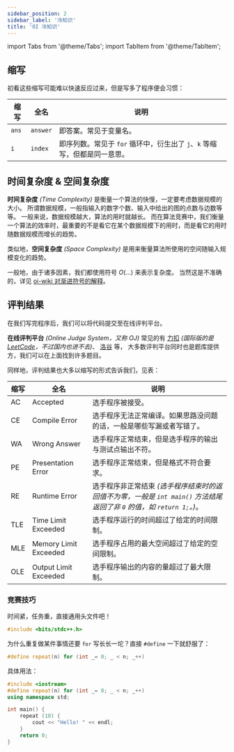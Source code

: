 ```yaml
---
sidebar_position: 2
sidebar_label: '冷知识'
title: 'OI 冷知识'
---
```

import Tabs from '@theme/Tabs';
import TabItem from '@theme/TabItem';

## 缩写

初看这些缩写可能难以快速反应过来，但是写多了程序便会习惯：

| 缩写    | 全名       | 说明                                           |
|-------|----------|----------------------------------------------|
| `ans` | `answer` | 即答案。常见于变量名。                                  |
| `i`   | `index`  | 即序列数。常见于 `for` 循环中，衍生出了 `j`、`k` 等缩写，但都是同一意思。 |

## 时间复杂度 & 空间复杂度

**时间复杂度** _(Time Complexity)_ 是衡量一个算法的快慢，一定要考虑数据规模的大小。
所谓数据规模，一般指输入的数字个数、输入中给出的图的点数与边数等等。
一般来说，数据规模越大，算法的用时就越长。
而在算法竞赛中，我们衡量一个算法的效率时，最重要的不是看它在某个数据规模下的用时，而是看它的用时随数据规模而增长的趋势。

类似地，**空间复杂度** _(Space Complexity)_ 是用来衡量算法所使用的空间随输入规模变化的趋势。

一般地，由于诸多因素，我们都使用符号 $O(...)$ 来表示复杂度。
当然这是不准确的，详见 [oi-wiki 对渐进符号的解释](https://oi-wiki.org/basic/complexity/#%E6%B8%90%E8%BF%9B%E7%AC%A6%E5%8F%B7%E7%9A%84%E5%AE%9A%E4%B9%89)。

## 评判结果

在我们写完程序后，我们可以将代码提交至在线评判平台。

**在线评判平台** _(Online Judge System，又称 OJ)_ 
常见的有
[力扣](https://leetcode.cn/) _(国际版的是 [LeetCode](https://leetcode.com/)，不过国内也进不去)_、
[洛谷](https://www.luogu.com.cn/) 等，
大多数评判平台同时也是题库提供方，我们可以在上面找到许多题目。

同样地，评判结果也大多以缩写的形式告诉我们，见表：

| 缩写  | 全名                    | 说明                                                                            |
|-----|-----------------------|-------------------------------------------------------------------------------|
| AC  | Accepted              | 选手程序被接受。                                                                      |
| CE  | Compile Error         | 选手程序无法正常编译。如果思路没问题的话，一般是哪些写漏或者写错了。                                            |
| WA  | Wrong Answer          | 选手程序正常结束，但是选手程序的输出与测试点输出不符。                                                   |
| PE  | Presentation Error    | 选手程序正常结束，但是格式不符合要求。                                                           |
| RE  | Runtime Error         | 选手程序非正常结束 _(选手程序结束时的返回值不为零，一般是 `int main()` 方法结尾返回了非 `0` 的值，如 `return 1;`。)_。 |
| TLE | Time Limit Exceeded   | 选手程序运行的时间超过了给定的时间限制。                                                          |
| MLE | Memory Limit Exceeded | 选手程序占用的最大空间超过了给定的空间限制。                                                        |
| OLE | Output Limit Exceeded | 选手程序输出的内容的量超过了最大限制。                                                           |

### 竞赛技巧

<Tabs>
  <TabItem value="cpp" label="C++" default>

时间紧，任务重，直接通用头文件吧！

```cpp
#include <bits/stdc++.h>
```

为什么重复做某件事情还要 `for` 写长长一坨？直接 `#define` 一下就舒服了：

```cpp
#define repeat(n) for (int _= 0; _ < n; _++)
```

具体用法：

```cpp {6} showLineNumbers
#include <iostream>
#define repeat(n) for (int _= 0; _ < n; _++)
using namespace std;

int main() {
    repeat (10) {
        cout << "Hello! " << endl;
    }
    return 0;
}
```

  </TabItem>
</Tabs>